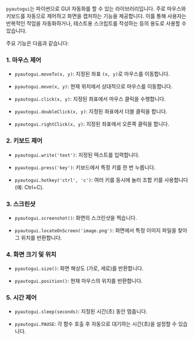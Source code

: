 
`pyautogui`는 파이썬으로 GUI 자동화를 할 수 있는 라이브러리입니다. 주로 마우스와 키보드를 자동으로 제어하고 화면을 캡처하는 기능을 제공합니다. 이를 통해 사용자는 반복적인 작업을 자동화하거나, 테스트용 스크립트를 작성하는 등의 용도로 사용할 수 있습니다.

주요 기능은 다음과 같습니다:

### 1. **마우스 제어**

- `pyautogui.moveTo(x, y)`: 지정된 좌표 `(x, y)`로 마우스를 이동합니다.
    
- `pyautogui.move(x, y)`: 현재 위치에서 상대적으로 마우스를 이동합니다.
    
- `pyautogui.click(x, y)`: 지정된 좌표에서 마우스 클릭을 수행합니다.
    
- `pyautogui.doubleClick(x, y)`: 지정된 좌표에서 더블 클릭을 합니다.
    
- `pyautogui.rightClick(x, y)`: 지정된 좌표에서 오른쪽 클릭을 합니다.
    

### 2. **키보드 제어**

- `pyautogui.write('text')`: 지정된 텍스트를 입력합니다.
    
- `pyautogui.press('key')`: 키보드에서 특정 키를 한 번 누릅니다.
    
- `pyautogui.hotkey('ctrl', 'c')`: 여러 키를 동시에 눌러 조합 키를 사용합니다 (예: Ctrl+C).
    

### 3. **스크린샷**

- `pyautogui.screenshot()`: 화면의 스크린샷을 찍습니다.
    
- `pyautogui.locateOnScreen('image.png')`: 화면에서 특정 이미지 파일을 찾아 그 위치를 반환합니다.
    

### 4. **화면 크기 및 위치**

- `pyautogui.size()`: 화면 해상도 (가로, 세로)를 반환합니다.
    
- `pyautogui.position()`: 현재 마우스의 위치를 반환합니다.
    

### 5. **시간 제어**

- `pyautogui.sleep(seconds)`: 지정된 시간(초) 동안 멈춥니다.
    
- `pyautogui.PAUSE`: 각 함수 호출 후 자동으로 대기하는 시간(초)을 설정할 수 있습니다.